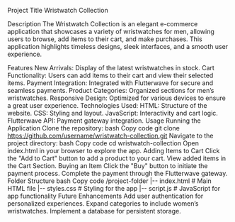 Project Title
Wristwatch Collection

Description
The Wristwatch Collection is an elegant e-commerce application that showcases a variety of wristwatches for men, allowing users to browse, add items to their cart, and make purchases. This application highlights timeless designs, sleek interfaces, and a smooth user experience.

Features
New Arrivals: Display of the latest wristwatches in stock.
Cart Functionality: Users can add items to their cart and view their selected items.
Payment Integration: Integrated with Flutterwave for secure and seamless payments.
Product Categories: Organized sections for men’s wristwatches.
Responsive Design: Optimized for various devices to ensure a great user experience.
Technologies Used:
HTML: Structure of the website.
CSS: Styling and layout.
JavaScript: Interactivity and cart logic.
Flutterwave API: Payment gateway integration.
Usage
Running the Application
Clone the repository:
bash
Copy code
git clone https://github.com/username/wristwatch-collection.git
Navigate to the project directory:
bash
Copy code
cd wristwatch-collection
Open index.html in your browser to explore the app.
Adding Items to Cart
Click the "Add to Cart" button to add a product to your cart.
View added items in the Cart Section.
Buying an Item
Click the "Buy" button to initiate the payment process.
Complete the payment through the Flutterwave gateway.
Folder Structure
bash
Copy code
/project-folder
    |-- index.html        # Main HTML file
    |-- styles.css        # Styling for the app
    |-- script.js         # JavaScript for app functionality
Future Enhancements
Add user authentication for personalized experiences.
Expand categories to include women’s wristwatches.
Implement a database for persistent storage.
